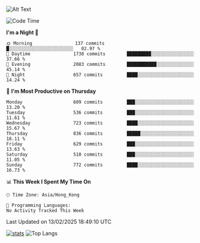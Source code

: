 ![Alt Text](https://media.tenor.com/3Gehha8RO-sAAAAC/goose-dance.gif)

<!--START_SECTION:waka-->
![Code Time](http://img.shields.io/badge/Code%20Time-407%20hrs%206%20mins-blue)

**I'm a Night 🦉** 

```text
🌞 Morning                137 commits         █░░░░░░░░░░░░░░░░░░░░░░░░   02.97 % 
🌆 Daytime                1738 commits        █████████░░░░░░░░░░░░░░░░   37.66 % 
🌃 Evening                2083 commits        ███████████░░░░░░░░░░░░░░   45.14 % 
🌙 Night                  657 commits         ████░░░░░░░░░░░░░░░░░░░░░   14.24 % 
```
📅 **I'm Most Productive on Thursday** 

```text
Monday                   609 commits         ███░░░░░░░░░░░░░░░░░░░░░░   13.20 % 
Tuesday                  536 commits         ███░░░░░░░░░░░░░░░░░░░░░░   11.61 % 
Wednesday                723 commits         ████░░░░░░░░░░░░░░░░░░░░░   15.67 % 
Thursday                 836 commits         █████░░░░░░░░░░░░░░░░░░░░   18.11 % 
Friday                   629 commits         ███░░░░░░░░░░░░░░░░░░░░░░   13.63 % 
Saturday                 510 commits         ███░░░░░░░░░░░░░░░░░░░░░░   11.05 % 
Sunday                   772 commits         ████░░░░░░░░░░░░░░░░░░░░░   16.73 % 
```


📊 **This Week I Spent My Time On** 

```text
🕑︎ Time Zone: Asia/Hong_Kong

💬 Programming Languages: 
No Activity Tracked This Week
```


 Last Updated on 13/02/2025 18:49:10 UTC
<!--END_SECTION:waka-->
[![stats](https://github-readme-stats-rose-phi.vercel.app/api?username=jxncted&count_private=true)](https://github.com/jxncted/github-readme-stats)
![Top Langs](https://github-readme-stats-rose-phi.vercel.app/api/top-langs/?username=jxncted\&layout=compact&hide=c,assembly,jupyter%20notebook)
